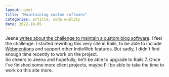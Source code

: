 ```yaml
---
layout: post
title: "Maintaining custom software"
categories: article, code wuality
date: 2022-10-05
---
```


Jeena [writes about the challenge to maintain a custom blog software](https://jeena.net/notes/1301). I feel the challenge. I started rewriting this very site in Rails, to be able to include [Webmentions](https://github.com/converspace/webmention/blob/master/README.md) and support other IndieWeb features. But sadly, I didn't find enough time
recently to work on the project.  
So cheers to Jeena and hopefully, he'll be able to upgrade to Rails 7.
Once I've finished some more client projects, maybe I'll be able to take the time to work on this site more.